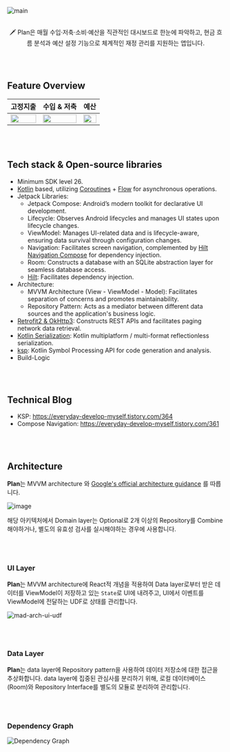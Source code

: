![main](https://github.com/user-attachments/assets/aaf0a0af-c660-4952-80b4-c4ab1f25ae70) <br><br>

<p align="center">  
🗡️ Plan은 매월 수입·저축·소비·예산을 직관적인 대시보드로 한눈에 파악하고, 현금 흐름 분석과 예산 설정 기능으로 체계적인 재정 관리를 지원하는 앱입니다.
</p><br><br>

## Feature Overview
|                                                               고정지출                                                                |                                                                 수입 & 저축                                                                  |                                                                 예산                                                                 |
|:-------------------------------------------------------------------------------------------------------------------------------------:|:-------------------------------------------------------------------------------------------------------------------------------------:|:-------------------------------------------------------------------------------------------------------------------------------------:|
| <img src="" align="center" width="100%"/> | <img src="" align="center" width="100%"/> | <img src="" align="center" width="100%"/> |

<br><br>

## Tech stack & Open-source libraries
- Minimum SDK level 26.
- [Kotlin](https://kotlinlang.org/) based, utilizing [Coroutines](https://github.com/Kotlin/kotlinx.coroutines) + [Flow](https://kotlin.github.io/kotlinx.coroutines/kotlinx-coroutines-core/kotlinx.coroutines.flow/) for asynchronous operations.
- Jetpack Libraries:
  - Jetpack Compose: Android’s modern toolkit for declarative UI development.
  - Lifecycle: Observes Android lifecycles and manages UI states upon lifecycle changes.
  - ViewModel: Manages UI-related data and is lifecycle-aware, ensuring data survival through configuration changes.
  - Navigation: Facilitates screen navigation, complemented by [Hilt Navigation Compose](https://developer.android.com/jetpack/compose/libraries#hilt) for dependency injection.
  - Room: Constructs a database with an SQLite abstraction layer for seamless database access.
  - [Hilt](https://dagger.dev/hilt/): Facilitates dependency injection.
- Architecture:
  - MVVM Architecture (View - ViewModel - Model): Facilitates separation of concerns and promotes maintainability.
  - Repository Pattern: Acts as a mediator between different data sources and the application's business logic.
- [Retrofit2 & OkHttp3](https://github.com/square/retrofit): Constructs REST APIs and facilitates paging network data retrieval.
- [Kotlin Serialization](https://github.com/Kotlin/kotlinx.serialization): Kotlin multiplatform / multi-format reflectionless serialization.
- [ksp](https://github.com/google/ksp): Kotlin Symbol Processing API for code generation and analysis.
- Build-Logic

<br><br>

## Technical Blog

- KSP: https://everyday-develop-myself.tistory.com/364
- Compose Navigation: https://everyday-develop-myself.tistory.com/361

<br><br>

## Architecture
**Plan**는 MVVM architecture 와 [Google's official architecture guidance](https://developer.android.com/topic/architecture) 를 따릅니다.

![image](https://github.com/user-attachments/assets/2319b1bc-70be-4f4f-969c-49c540d2fcd5)

해당 아키텍처에서 Domain layer는 Optional로 2개 이상의 Repository를 Combine 해야하거나, 별도의 유효성 검사를 실시해야하는 경우에 사용합니다.

<br><br>

### UI Layer

**Plan**는 MVVM architecture에 React적 개념을 적용하여 Data layer로부터 받은 데이터를 ViewModel이 저장하고 있는 `State`로 UI에 내려주고, UI에서 이벤트를 ViewModel에 전달하는 UDF로 상태를 관리합니다.

![mad-arch-ui-udf](https://github.com/user-attachments/assets/7013c714-2c13-4299-9450-5589552b27d1)

<br><br>

### Data Layer

**Plan**는 data layer에 Repository pattern을 사용하여 데이터 저장소에 대한 접근을 추상화합니다. data layer에 집중된 관심사를 분리하기 위해, 로컬 데이터베이스(Room)와 Repository Interface를 별도의 모듈로 분리하여 관리합니다.

<br><br>

### Dependency Graph

![Dependency Graph](./dependencyGraph.png)

